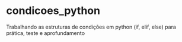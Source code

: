 # condicoes_python
Trabalhando as estruturas de condições em python (if, elif, else) para prática, teste e aprofundamento
